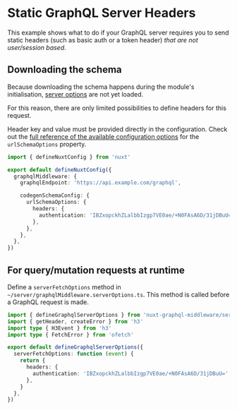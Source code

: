 # Static GraphQL Server Headers

This example shows what to do if your GraphQL server requires you to send static
headers (such as basic auth or a token header) _that are not user/session
based_.

## Downloading the schema

Because downloading the schema happens during the module's initialisation,
[server options](/configuration/server-options) are not yet loaded.

For this reason, there are only limited possibilities to define headers for this
request.

Header key and value must be provided directly in the configuration. Check out
the
[full reference of the available configuration options](https://the-guild.dev/graphql/codegen/docs/config-reference/schema-field#supported-configuration)
for the `urlSchemaOptions` property.

```typescript
import { defineNuxtConfig } from 'nuxt'

export default defineNuxtConfig({
  graphqlMiddleware: {
    graphqlEndpoint: 'https://api.example.com/graphql',

    codegenSchemaConfig: {
      urlSchemaOptions: {
        headers: {
          authentication: 'IBZxopckhZLalbbIzgp7VE0ae/+N0FAsA6D/31jDBuU=',
        },
      },
    },
  },
})
```

## For query/mutation requests at runtime

Define a `serverFetchOptions` method in
`~/server/graphqlMiddleware.serverOptions.ts`. This method is called before a
GraphQL request is made.

```typescript
import { defineGraphqlServerOptions } from 'nuxt-graphql-middleware/server-options'
import { getHeader, createError } from 'h3'
import type { H3Event } from 'h3'
import type { FetchError } from 'ofetch'

export default defineGraphqlServerOptions({
  serverFetchOptions: function (event) {
    return {
      headers: {
        authentication: 'IBZxopckhZLalbbIzgp7VE0ae/+N0FAsA6D/31jDBuU=',
      },
    }
  },
})
```
